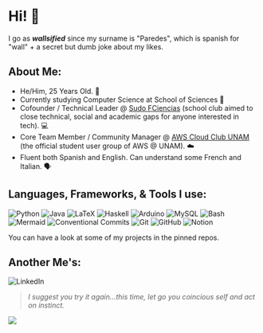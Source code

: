 # Hi! 🧱
I go as **_wallsified_** since my surname is "Paredes", which is spanish for "wall" + a secret but dumb joke about my likes.

## About Me:  
- He/Him, 25 Years Old. 📆
- Currently studying Computer Science at School of Sciences 🏫
- Cofounder / Technical Leader @ [Sudo FCiencias](https://linktr.ee/sudo_fciencias) (school club aimed to close technical, social and academic gaps for anyone interested in tech). 💻
- Core Team Member / Community Manager @ [AWS Cloud Club UNAM](https://linktr.ee/aws_unam) (the official student user group of AWS @ UNAM). ☁️
- Fluent both Spanish and English. Can understand some French and Italian. 🗣️

## Languages, Frameworks, & Tools I use: 
![Python](https://img.shields.io/badge/python-python?style=for-the-badge&logo=Python&logoColor=white&color=1D3C6E)
![Java](https://img.shields.io/badge/java-java?style=for-the-badge&logo=Java&logoColor=white&color=F89820)
![LaTeX](https://img.shields.io/badge/latex-latex?style=for-the-badge&logo=LaTeX&logoColor=white&color=0F548B)
![Haskell](https://img.shields.io/badge/haskell-haskell?style=for-the-badge&logo=Haskell&logoColor=white&color=800080)
![Arduino](https://img.shields.io/badge/arduino-arduino?style=for-the-badge&logo=Arduino&logoColor=white&color=3186A0)
![MySQL](https://img.shields.io/badge/mysql-mysql?style=for-the-badge&logo=mySQL&logoColor=white&color=00758F)
![Bash](https://img.shields.io/badge/Bash-bash?style=for-the-badge&logo=GNU%20Bash&logoColor=white&color=434C5E)
![Mermaid](https://img.shields.io/badge/MermaidJS-MermaidJS?style=for-the-badge&logo=Mermaid&logoColor=white&color=%23FF3670)
![Conventional Commits](https://img.shields.io/badge/Conventional%20Commits-1.0.0-%23FE5196?style=for-the-badge&logo=conventionalcommits&logoColor=white)
![Git](https://img.shields.io/badge/git-git?style=for-the-badge&logo=Git&logoColor=white&color=F1502F)
![GitHub](https://img.shields.io/badge/github-github?style=for-the-badge&logo=GitHub&logoColor=white&color=black)
![Notion](https://img.shields.io/badge/notion-notion?style=for-the-badge&logo=Notion&logoColor=white&color=black)

You can have a look at some of my projects in the pinned repos. 

## Another Me's:
![LinkedIn](https://img.shields.io/badge/Daniel_Paredes-%230f548b?style=for-the-badge&logo=LinkedIn&logoColor=white&label=Linkedin&link=www.linkedin.com%2Fin%2Fdaniel-paredes-wallsified)

> *I suggest you try it again...this time, let go you coincious self and act on instinct.*

<img src="https://github-readme-stats.vercel.app/api?username=wallsified&show_icons=true&locale=en&theme=nord&rank_icon=github" />

<!--
## My Proudest Projects: 
- [Nordflow](https://github.com/wallsified/nordflow) My dotfiles for Openbox.
- [Nordic Dashboard](https://wallsified.notion.site/wallsified/Nordic-Dashboard-31653a95676c43b7830ee2973b27ab38) My Nord-themed Dashboard for Notion.
- [Scare-O-Meter / Scream Machine](https://github.com/Wallsified/ScreamMachine) A play on the Scare-O-Meter (or Scream Battery) of Pixar's Monsters Inc movies using Arduino and ESP32 chips.
- [Spacedust](https://github.com/Wallsified/Spacedust.git) My AwesomeWM dotfiles.
![Clojure](https://img.shields.io/badge/clojure-clojure?style=for-the-badge&logo=Clojure&logoColor=white&color=12284E)
-->
